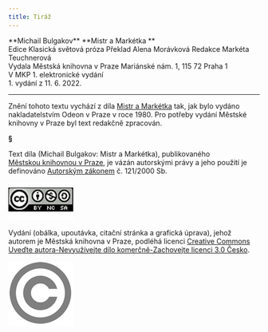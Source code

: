 ```yaml
---
title: Tiráž
---
```


<section>  
**Michail Bulgakov**  
**Mistr a Markétka    
**  
</section>  
<section>  
Edice Klasická světová próza  
Překlad Alena Morávková  
Redakce Markéta Teuchnerová  
</section>  
<section>  
Vydala Městská knihovna v Praze  
Mariánské nám. 1, 115 72 Praha 1  
</section>  
<section>  
V MKP 1. elektronické vydání  
</section>  
<section>  
</section>  
1. vydání z 11. 6. 2022.

***

<section>

Znění tohoto textu vychází z díla [Mistr a Markétka](https://aleph.nkp.cz/F/?func=direct&doc_number=000393446&local_base=CNB) tak, jak bylo vydáno nakladatelstvím Odeon v Praze v roce 1980. Pro potřeby vydání Městské knihovny v Praze byl text redakčně zpracován.

**§**

Text díla (Michail Bulgakov: Mistr a Markétka), publikovaného [Městskou knihovnou v Praze](https://www.mlp.cz/cz/), je vázán autorskými právy a jeho použití je definováno [Autorským zákonem](https://www.mkcr.cz/predpisy-zakonu-709.html) č. 121/2000 Sb.

![image001.jpg](./resources/image001_fmt.jpeg)

Vydání (obálka, upoutávka, citační stránka a grafická úprava), jehož autorem je Městská knihovna v Praze, podléhá licenci [Creative Commons Uveďte autora-Nevyužívejte dílo komerčně-Zachovejte licenci 3.0 Česko](https://creativecommons.org/licenses/by-nc-sa/3.0/cz/).


</section>

<section>

![image002.jpg](./resources/image002_fmt.jpeg)

</section>